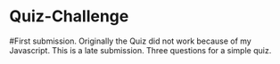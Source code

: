 # Quiz-Challenge
#First submission. 
Originally the Quiz did not work because of my Javascript. This is a late submission. Three questions for a simple quiz.